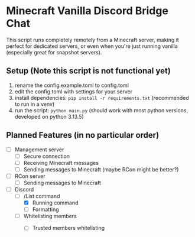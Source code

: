 # Minecraft Vanilla Discord Bridge Chat

This script runs completely remotely from a Minecraft server, making it perfect for dedicated servers, or even when you're just running vanilla (especially great for snapshot servers).

## Setup (Note this script is not functional yet)

1. rename the config.example.toml to config.toml
2. edit the config.toml with settings for your server
3. install dependencies: `pip install -r requirements.txt` (recommended to run in a venv)
4. run the script: `python main.py` (should work with most python versions, developed on python 3.13.5)

## Planned Features (in no particular order)
- [ ] Management server
    - [ ] Secure connection
    - [ ] Receiving Minecraft messages
    - [ ] Sending messages to Minecraft (maybe RCon might be better?)

- [ ] RCon server
    - [ ] Sending messages to Minecraft 

- [ ] Discord
    - [ ] /List command
        - [x] Running command
        - [ ] Formatting
    - [ ] Whitelisting members
        - [ ] Trusted members whitelisting



  
